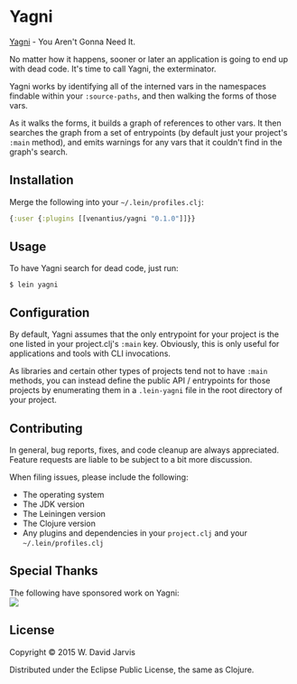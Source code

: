 # Yagni

[Yagni](http://martinfowler.com/bliki/Yagni.html) - You Aren't Gonna Need It.

No matter how it happens, sooner or later an application is going to end up
with dead code. It's time to call Yagni, the exterminator.

Yagni works by identifying all of the interned vars in the namespaces
findable within your `:source-paths`, and then walking the forms of those vars.

As it walks the forms, it builds a graph of references to other vars. It then
searches the graph from a set of entrypoints (by default just your project's
`:main` method), and emits warnings for any vars that it couldn't find in the
graph's search.

## Installation

Merge the following into your `~/.lein/profiles.clj`:

```clojure
{:user {:plugins [[venantius/yagni "0.1.0"]]}}
```

## Usage

To have Yagni search for dead code, just run:

    $ lein yagni

## Configuration

By default, Yagni assumes that the only entrypoint for your project is the one
listed in your project.clj's `:main` key. Obviously, this is only useful for
applications and tools with CLI invocations.

As libraries and certain other types of projects tend not to have `:main`
methods, you can instead define the public API / entrypoints for those
projects by enumerating them in a `.lein-yagni` file in the root directory
of your project.

## Contributing

In general, bug reports, fixes, and code cleanup are always appreciated. 
Feature requests are liable to be subject to a bit more discussion. 

When filing issues, please include the following:

 * The operating system
 * The JDK version
 * The Leiningen version
 * The Clojure version
 * Any plugins and dependencies in your `project.clj` and your `~/.lein/profiles.clj`

## Special Thanks

The following have sponsored work on Yagni:  
![](https://cloud.githubusercontent.com/assets/1824859/6809419/63b4a31a-d217-11e4-9427-11d910410b10.png)

## License

Copyright © 2015 W. David Jarvis

Distributed under the Eclipse Public License, the same as Clojure.
